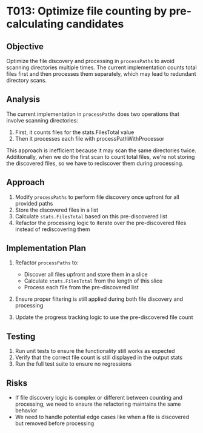 # T013: Optimize file counting by pre-calculating candidates

## Objective
Optimize the file discovery and processing in `processPaths` to avoid scanning directories multiple times. The current implementation counts total files first and then processes them separately, which may lead to redundant directory scans.

## Analysis
The current implementation in `processPaths` does two operations that involve scanning directories:
1. First, it counts files for the stats.FilesTotal value
2. Then it processes each file with processPathWithProcessor

This approach is inefficient because it may scan the same directories twice. Additionally, when we do the first scan to count total files, we're not storing the discovered files, so we have to rediscover them during processing.

## Approach
1. Modify `processPaths` to perform file discovery once upfront for all provided paths
2. Store the discovered files in a list
3. Calculate `stats.FilesTotal` based on this pre-discovered list
4. Refactor the processing logic to iterate over the pre-discovered files instead of rediscovering them

## Implementation Plan
1. Refactor `processPaths` to:
   - Discover all files upfront and store them in a slice
   - Calculate `stats.FilesTotal` from the length of this slice
   - Process each file from the pre-discovered list

2. Ensure proper filtering is still applied during both file discovery and processing

3. Update the progress tracking logic to use the pre-discovered file count

## Testing
1. Run unit tests to ensure the functionality still works as expected
2. Verify that the correct file count is still displayed in the output stats
3. Run the full test suite to ensure no regressions

## Risks
- If file discovery logic is complex or different between counting and processing, we need to ensure the refactoring maintains the same behavior
- We need to handle potential edge cases like when a file is discovered but removed before processing

